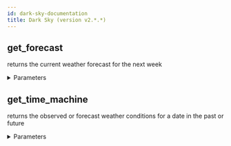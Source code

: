 ```yaml
---
id: dark-sky-documentation
title: Dark Sky (version v2.*.*)
---
```


## get_forecast

returns the current weather forecast for the next week

<details><summary>Parameters</summary>

#### latitude (required)

The latitude of a location (in decimal degrees). Positive is north, negative is south.

**Type:** string

#### longitude (required)

The longitude of a location (in decimal degrees). Positive is east, negative is west.

**Type:** string

#### exclude

Exclude some number of data blocks from the API response. This is useful for reducing latency and saving cache space.

**Type:** array

#### extend

When present, return hour-by-hour data for the next 168 hours, instead of the next 48. When using this option, we strongly recommend enabling HTTP compression.

**Type:** string

**Potential values:** hourly

#### lang

Return summary properties in the desired language.

**Type:** string

#### units

Return weather conditions in the requested units.

**Type:** string

**Potential values:** auto, ca, uk2, us, si

</details>

## get_time_machine

returns the observed or forecast weather conditions for a date in the past or future

<details><summary>Parameters</summary>

#### latitude (required)

The latitude of a location (in decimal degrees). Positive is north, negative is south.

**Type:** string

#### longitude (required)

The longitude of a location (in decimal degrees). Positive is east, negative is west.

**Type:** string

#### time (required)

Either be a UNIX time (that is, seconds since midnight GMT on 1 Jan 1970) or a string formatted as  
[YYYY]-[MM]-[DD]T[HH]:[MM]:[SS][timezone]. timezone should either be omitted (to refer to local time for the location being requested), 
Z (referring to GMT time), or +[HH][MM] or -[HH][MM] for an offset from GMT in hours and minutes. 
The timezone is only used for determining the time of the request; the response will always be relative to the local time zone.


**Type:** string

#### exclude

Exclude some number of data blocks from the API response. This is useful for reducing latency and saving cache space.

**Type:** array

#### lang

Return summary properties in the desired language.

**Type:** string

#### units

Return weather conditions in the requested units.

**Type:** string

**Potential values:** auto, ca, uk2, us, si

</details>

